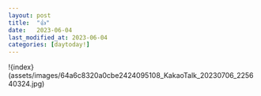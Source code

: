 ```yaml
---
layout: post
title:  "👍"
date:   2023-06-04
last_modified_at: 2023-06-04
categories: [daytoday!]
---
```


!{index}(assets/images/64a6c8320a0cbe2424095108_KakaoTalk_20230706_225640324.jpg)
